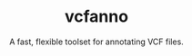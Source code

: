 ---
title: vcfanno
category: software
subtitle: A fast, flexible toolset for annotating VCF files.
layout: blog_default
modal-id: 7
img: vcfanno.overview.png
thumbnail: vcfanno.png
alt: vcfanno.png
manuscript: https://github.com/brentp/vcfanno
code: https://github.com/brentp/vcfanno
docs: https://github.com/brentp/vcfanno
description: vcfanno annotates a VCF with any number of sorted and tabixed input BED, BAM, and VCF files in parallel. It does this by finding overlaps as it streams over the data and applying user-defined operations on the overlapping annotations.
---